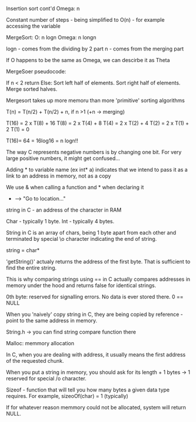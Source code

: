 Insertion sort cont'd
Omega: n

Constant number of steps - being simplified to O(n) - for example accessing the variable

MergeSort:
O: n logn
Omega: n longn

logn - comes from the dividing by 2 part
n - comes from the merging part

If O happens to be the same as Omega, we can descirbe it as Theta

MergeSoer pseudocode:

If n < 2
  return
Else:
  Sort left half of elements.
  Sort right half of elements.
  Merge sorted halves.
  
Mergesort takes up more memoru than more 'primitive' sorting algorithms

T(n) = T(n/2) + T(n/2) + n, if n >1 (+n -> merging)

T(16) = 2 x T(8) + 16
T(8) = 2 x T(4) + 8
T(4) = 2 x T(2) + 4
T(2) = 2 x T(1) + 2
T(1) = 0

T(16)= 64 = 16log16 = n logn!!

The way C represents negative numbers is by changing one bit. For very large positive numbers, it might get confused...

Adding * to variable name (ex int* a) indicates that we intend to pass it as a link to an address in memory, not as a copy 

We use & when calling a function and * when declaring it

* --> "Go to location..."

string in C - an address of the character in RAM

Char - typically 1 byte. Int - typically 4 bytes.

String in C is an array of chars, being 1 byte apart from each other and terminated by special \o character indicating the end of string.

string = char*

'getString()' actualy returns the address of the first byte. That is sufficient to find the entire string.

This is why comparing strings using == in C actually compares addresses in memory under the hood and returns false for identical strings.

0th byte: reserved for signalling errors. No data is ever stored there. 0 == NULL

When you 'naively' copy string in C, they are being copied by reference - point to the same address in memory.

String.h -> you can find string compare function there

Malloc: memmory allocation

In C, when you are dealing with address, it usually means the first address of the requested chunk.

When you put a string in memory, you should ask for its length + 1 bytes -> 1 reserved for special /o character.

Sizeof - function that will tell you how many bytes a given data type requires. For example, sizeoOf(char) = 1 (typically)

If for whatever reason memmory could not be allocated, system will return NULL.



